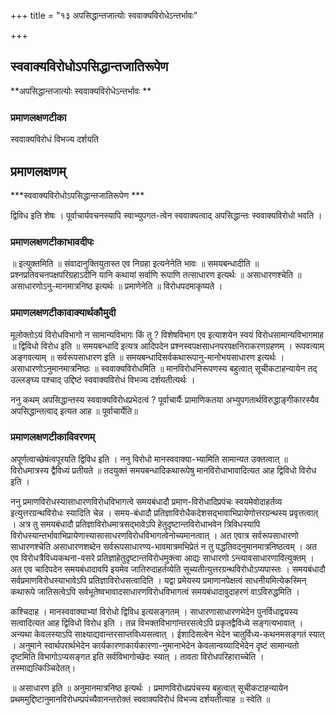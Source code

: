 +++
title = "१३ अपसिद्धान्तजात्योः स्ववाक्यविरोधेऽन्तर्भावः"

+++


## स्ववाक्यविरोधोऽपसिद्धान्तजातिरूपेण

**अपसिद्धान्तजात्योः स्ववाक्यविरोधेऽन्तर्भावः **

### **प्रमाणलक्षणटीका**

स्ववाक्यविरोधं विभज्य दर्शयति

## प्रमाणलक्षणम्

***स्ववाक्यविरोधोऽपसिद्धान्तजातिरूपेण ***

द्विविध इति शेषः । पूर्वाचार्यवचनस्यापि स्वाभ्युपगत-त्वेन स्ववाक्यत्वाद् अपसिद्धान्तः स्ववाक्यविरोधो भवति ।

### **प्रमाणलक्षणटीकाभावदीपः**

॥ इत्युक्तमिति ॥ संवादानुक्तियुतास्त एव निग्रहा इत्यनेनेति भावः ॥ समयबन्धादीति ॥ प्रश्नप्रतिवचनपक्षपरिग्रहाऽदीनि यानि कथायां सर्वाणि रूपाणि तत्साधारण इत्यर्थः ॥ असाधारणश्चेति ॥ असाधारणोऽनु-मानमात्रनिष्ठ इत्यर्थः ॥ प्रमाणेनेति ॥ विरोधपदमाकृष्यते ।

### **प्रमाणलक्षणटीकावाक्यार्थकौमुदी**

मूलोक्तोऽयं विरोधविभागो न सामान्यविभागः किं तु ? विशेषविभाग एव इत्याशयेन स्वयं विरोधसामान्यविभागमाह ॥ द्विविधो विरोध इति ॥ समयबन्धादि इत्यत्र आदिपदेन प्रश्नस्वपक्षसाधनपरपक्षनिराकरणग्रहणम् । रूपवत्याम् अङ्गवत्याम् ॥ सर्वरूपसाधारण इति ॥ समयबन्धादिसर्वकथारूपानु-मानोभयसाधारण इत्यर्थः । असाधारणोऽनुमानमात्रनिष्ठः ॥ स्ववाक्यविरोधमिति ॥ मानविरोधनिरूपणस्य बहुत्वात् सूचीकटाहन्यायेन तद् उल्लङ्घ्य पश्चाद् उद्दिष्टं स्ववाक्यविरोधं विभज्य दर्शयतीत्यर्थः ।

ननु कथम् अपसिद्धान्तस्य स्ववाक्यविरोधप्रभेदत्वं ? पूर्वाचार्यैः प्रामाणिकतया अभ्युपगतार्थविरुद्धाङ्गीकारस्यैव अपसिद्धान्तत्वाद् इत्यत आह ॥ पूर्वाचार्येति॥

### **प्रमाणलक्षणटीकाविवरणम्**

अपूर्णत्वाच्छेषंत्वपूरयति द्विविध इति । ननु विरोधो मानस्ववाक्या-भ्यामिति सामान्यत उक्तत्वात् ॥ विरोधमात्रस्य द्वैविध्यं प्रतीयते ॥ तदयुक्तं समयबन्धादिकथारूपेषु मानविरोधाभावादित्यत आह द्विविधो विरोध इति ।

ननु प्रमाणविरोधस्यासाधारणविरोधविभागत्वे समयबंधादौ प्रमाण-विरोधादिप्रपंचः स्वयमेवोदाहर्तव्य इत्युत्तरग्रन्थविरोधः स्यादिति चेन्न । समय-बंधादौ प्रतिज्ञाविरोधैकदेशसद्भावाभिप्रायेणोत्तरग्रन्थस्य प्रवृत्तत्वात् । अत्र तु समयबंधादौ प्रतिज्ञाविरोधमात्रसद्भावेऽपि हेतुदृष्टान्तविरोधाभवेन त्रिविधस्यापि विरोधस्यान्तर्भावाभिप्रायेणास्यासासाधरणविरोधविभागत्वेनोच्यमानत्वात् । अत एवात्र सर्वरूपसाधारणो साधारणश्चेति असाधारणशब्देन सर्वरूपसाधारण्य-भावमात्रमभिप्रेतं न तु पद्धतिवदनुमानमात्रनिष्ठत्वम् । अत एव विरोधत्रैविध्यकथना-वसरे प्रतिज्ञाहेतुदृष्टान्तविरोधमुक्त्वा आद्यः साधारणो ऽन्त्यावसाधारणावित्युक्तम् । अत एव चादिपदेन समयबंधादावपि इयमेव जातिरुदाहर्तव्येति सूच्यतीत्युत्तरग्रन्थविरोधोऽप्यपास्तः । समयबंधादौ सर्वप्रमाणविरोधस्याभावेऽपि प्रतिज्ञाविरोधसत्वादिति । यद्वा प्रमेयस्य प्रमाणानपेक्षत्वं साधनीयमित्येकस्मिन् कथारूपे जातिसत्वेऽपि सर्वभूतेष्वभावादसाधारणविरोधविभागत्वं समयबंधादावुदाहरणं वाऽविरुद्धमिति ।

कश्चिदाह । मानस्ववाक्याभ्यां विरोधो द्विविध इत्यसङ्गतम् । साधारणासाधारणभेदेन पुनर्विधाद्वयस्य सत्वादित्यत आह द्विविधो विरोध इति । तन्न विभक्तविभागांन्तरसत्वेऽपि प्रकृतद्वैविध्ये सङ्गत्यभावात् । अन्यथा केवलस्याऽपि साक्ष्याद्यवान्तरसाप्तविध्यसत्वात् । ईशादिसत्वेन भेदेन चातुर्विध्य-कथनमसङ्गतं स्यात् । अनुमाने स्वार्थपरार्थभेदेन कार्यकारणाकार्यकारणा-नुमानाभेदेन केवलान्वय्यादिभेदेन दृष्टं सामान्यतो दृष्टमिति विभागोऽप्यसङ्गत इति सर्वविभागोच्छेदः स्यात् । तावता विरोधपरिहाराच्चेति । तस्माद्यत्किञ्चिदेतत्।

॥ असाधारण इति ॥ अनुमानमात्रनिष्ठ इत्यर्थः । प्रमाणविरोधप्रपंचस्य बहुत्वात् सूचीकटाहन्यायेन प्रथममुद्दिष्टानुमानविरोधम्प्रपंच्यैवानन्तरोक्तं स्ववाक्यविरोधं विभज्य दर्शयतीत्याह ॥ स्वेति ॥

